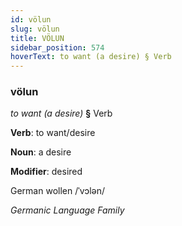 ```yaml
---
id: völun
slug: völun
title: VÖLUN
sidebar_position: 574
hoverText: to want (a desire) § Verb
---
```


### völun

*to want (a desire)* **§** Verb

**Verb**: to want/desire

**Noun**: a desire

**Modifier**: desired

German wollen /ˈvɔlən/

*Germanic Language Family*